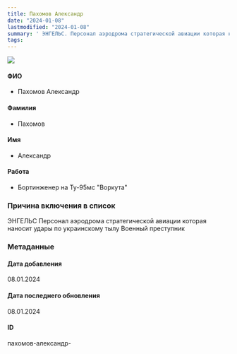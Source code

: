 ```yaml
---
title: Пахомов Александр
date: "2024-01-08"
lastmodified: "2024-01-08"
summary: ' ЭНГЕЛЬС. Персонал аэродрома стратегической авиации которая наносит удары по украинскому тылу. Военный преступник'
tags: 
---
```

<!--# pp2-->
<!--## Фигурант-->
<!--### Личные данные-->
<!--#### Фото-->
![](https://molfar.com/images/optimized/person-placeholder.jpg)
#### ФИО
- Пахомов Александр
#### Фамилия
- Пахомов
#### Имя
- Александр
#### Работа
- Бортинженер на Ту-95мс "Воркута"
### Причина включения в список
ЭНГЕЛЬС
Персонал аэродрома стратегической авиации которая наносит удары по украинскому тылу
Военный преступник
### Метаданные
#### Дата добавления
08.01.2024
#### Дата последнего обновления
08.01.2024
#### ID
пахомов-александр-
<!--## END;-->
